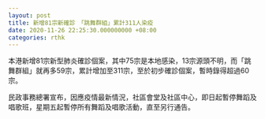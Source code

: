 ```yaml
---
layout: post
title: 新增81宗新確診　「跳舞群組」累計311人染疫
date: 2020-11-26 22:25:30.000000000 +08:00
categories: rthk
---
```


本港新增81宗新型肺炎確診個案，其中75宗是本地感染，13宗源頭不明，而「跳舞群組」就再多59宗，累計增加至311宗，至於初步確診個案，暫時錄得超過60宗。

民政事務總署宣布，因應疫情最新情況，社區會堂及社區中心，即日起暫停舞蹈及唱歌班，星期五起暫停所有舞蹈及唱歌活動，直至另行通告。
